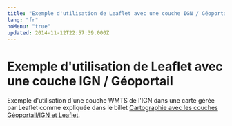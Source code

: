 ```yaml
---
title: "Exemple d'utilisation de Leaflet avec une couche IGN / Géoportail"
lang: "fr"
noMenu: "true"
updated: 2014-11-12T22:57:39.000Z
---
```


# Exemple d'utilisation de Leaflet avec une couche IGN / Géoportail

Exemple d'utilisation d'une couche WMTS de l'IGN dans une carte gérée par
Leaflet comme expliquée dans le billet [Cartographie avec les couches Géoportail/IGN et
Leaflet](/post/cartographie-api-geoportail-ign-leaflet).

<div id="map"></div>
<link rel="stylesheet" href="https://unpkg.com/leaflet@0.7.3/dist/leaflet.css">
<script src="https://unpkg.com/leaflet@0.7.3/dist/leaflet.js"></script>
<style>
#map {
    width: 100%;
    height: 350px;
}
</style>

<script>
(function (global, L) {
    "use strict";
    var layer;

    function layerUrl(key, layer) {
        return "https://wxs.ign.fr/" + key
            + "/geoportail/wmts?SERVICE=WMTS&REQUEST=GetTile&VERSION=1.0.0&"
            + "LAYER=" + layer + "&STYLE=normal&TILEMATRIXSET=PM&"
            + "TILEMATRIX={z}&TILEROW={y}&TILECOL={x}&FORMAT=image%2Fjpeg";
    }

    layer = L.tileLayer(
        layerUrl(
            "edg4e42kavupobo7kvcrrr09", "GEOGRAPHICALGRIDSYSTEMS.MAPS"
        ),
        {attribution: '&copy; <a href="http://www.ign.fr/">IGN</a>'}
    );

    L.map('map', {
        layers: [layer],
        zoom: 15,
        center: [46.383661, 5.349518],
    });
})(window, L);
</script>
